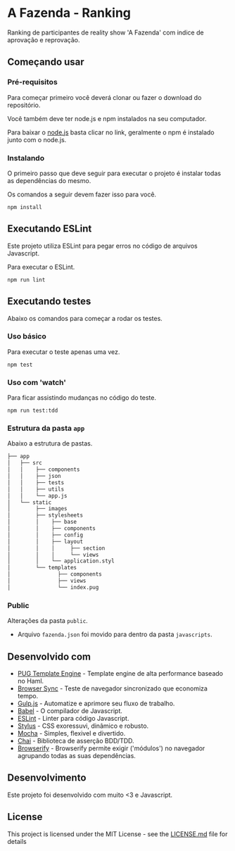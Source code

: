 # A Fazenda - Ranking

Ranking de participantes de reality show 'A Fazenda' com indice de aprovação e reprovação.

## Começando usar

### Pré-requisitos

Para começar primeiro você deverá clonar ou fazer o download do repositório.

Você também deve ter node.js e npm instalados na seu computador.

Para baixar o [node.js](https://nodejs.org/en/) basta clicar no link, geralmente o npm é instalado junto com o node.js.

### Instalando

O primeiro passo que deve seguir para executar o projeto é instalar todas as dependências do mesmo.

Os comandos a seguir devem fazer isso para você.

```
npm install
```

## Executando ESLint

Este projeto utiliza ESLint para pegar erros no código de arquivos Javascript.

Para executar o ESLint.

```
npm run lint
```

## Executando testes

Abaixo os comandos para começar a rodar os testes.

### Uso básico

Para executar o teste apenas uma vez.

```
npm test
```

### Uso com 'watch'

Para ficar assistindo mudanças no código do teste.

```
npm run test:tdd
```

### Estrutura da pasta `app`

Abaixo a estrutura de pastas.

```sh
├── app
│   ├── src
│   │    ├── components
│   │    ├── json
│   │    ├── tests
│   │    ├── utils
│   │    └── app.js
│   └── static
│        ├── images
│        ├── stylesheets
│        │    ├── base
│        │    ├── components
│        │    ├── config
│        │    ├── layout
│        │    │     ├── section
│        │    │     └── views
│        │    └── application.styl
│        └── templates
│               ├── components
│               ├── views
│               └── index.pug
```

### Public

Alterações da pasta `public`.
  - Arquivo `fazenda.json` foi movido para dentro da pasta `javascripts`.

## Desenvolvido com

* [PUG Template Engine](https://pugjs.org/api/getting-started.html) - Template engine de alta performance baseado no Haml.
* [Browser Sync](https://browsersync.io/) - Teste de navegador sincronizado que economiza tempo.
* [Gulp.js](https://gulpjs.com/) - Automatize e aprimore seu fluxo de trabalho.
* [Babel](http://babeljs.io/) - O compilador de Javascript.
* [ESLint](https://eslint.org/) - Linter para código Javascript.
* [Stylus](http://stylus-lang.com/) - CSS exoressuvi, dinâmico e robusto.
* [Mocha](https://mochajs.org/) - Simples, flexivel e divertido.
* [Chai](http://chaijs.com/) - Biblioteca de asserção BDD/TDD.
* [Browserify](http://browserify.org/) - Browserify permite exigir ('módulos') no navegador agrupando todas as suas dependências.

## Desenvolvimento

Este projeto foi desenvolvido com muito <3 e Javascript.

## License

This project is licensed under the MIT License - see the [LICENSE.md](LICENSE.md) file for details
